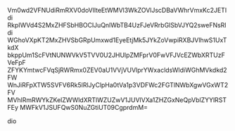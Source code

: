 Vm0wd2VFNUdiRmRXV0doVllteEtWMVl3WkZOVlJscDBaVWhrVmxKc2JETldi
RkpIWVd4S2MxZHFSbHBOClJuQnlWbTB4UzFJeVRrbGlSbVJYQ2sweFNsRldi
WGhoVXpKT2MxZHVSbGRpUmxwd1EyeEtjMk5JYkZoVwpiRXBJVlhwS1UxTkdX
bkppUm1ScFVtNUNWVkV5TVV0U2JHUlpZMFprV0FwVFJVcEZWbXRTUzFVeFpF
ZFYKYmtwcFVqSjRWRmx0ZEV0aU1VVjVUVlprYWxacldsWldiWGhMVkdkd2FW
WnJiRFpXTW5SVFV6Rk5lRlJyClpHa0tVa1p3VDFWc2FGTlNWbXgwVGxWT2FV
MVhlRmRWYkZKelZWWldXRTlWZUZwV1JUVlVXa1ZHZGxNeQpVblZYYlRSTFEy
MWFkV1JSUFQwS0NuZGtiUT09CgprdmM=

dio